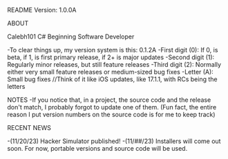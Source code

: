 README
Version: 1.0.0A

ABOUT

Calebh101
C# Beginning Software Developer

-To clear things up, my version system is this:
0.1.2A
-First digit (0): If 0, is beta, if 1, is first primary release, if 2+ is major updates
-Second digit (1): Regularly minor releases, but still feature releases
-Third digit (2): Normally either very small feature releases or medium-sized bug fixes
-Letter (A): Small bug fixes
//Think of it like iOS updates, like 17.1.1, with RCs being the letters

NOTES
-If you notice that, in a project, the source code and the release don't match, I probably forgot to update one of them. (Fun fact, the entire reason I put version numbers on the source code is for me to keep track)

RECENT NEWS

-(11/20/23) Hacker Simulator published!
-(11/##/23) Installers will come out soon. For now, portable versions and source code will be used.
